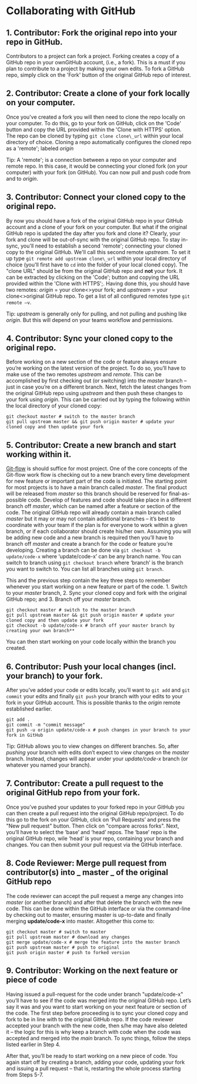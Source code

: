 # **Collaborating with GitHub**

## 1. **Contributor: Fork the original repo into your repo in GitHub.**

Contributors to a project can fork a project. Forking creates a copy of a GitHub repo in your ownGitHub account, (i.e., a fork). This is a must if you plan to contribute to a project by making your own edits. To fork a GitHub repo, simply click on the 'Fork' button of the original GitHub repo of interest.

## 2. **Contributor: Create a clone of your fork locally on your computer.**

Once you've created a fork you will then need to clone the repo locally on your computer. To do this, go to your fork on GitHub, click on the 'Code' button and copy the URL provided within the 'Clone with HTTPS' option. The repo can be cloned by typing `git clone clone\_url` within your local directory of choice. Cloning a repo automatically configures the cloned repo as a 'remote'; labeled _origin_

Tip: A 'remote'; is a connection between a repo on your computer and remote repo. In this case, it would be connecting your cloned fork (on your computer) with your fork (on GitHub). You can now pull and push code from and to _origin_.

## 3. **Contributor: Connect your cloned copy to the original repo.**

By now you should have a fork of the original GitHub repo in your GitHub account and a clone of your fork on your computer. But what if the original GitHub repo is updated the day after you fork and clone it? Clearly, your fork and clone will be out-of-sync with the original GitHub repo. To stay in-sync, you'll need to establish a second 'remote'; connecting your cloned copy to the original GitHub. We'll call this second remote _upstream_. To set it up type `git remote add upstream clone\_url` within your local directory of choice (you'll first have to `cd` into the folder of your local cloned copy). The &quot;clone URL&quot; should be from the original GitHub repo and **not** your fork. It can be extracted by clicking on the 'Code'; button and copying the URL provided within the 'Clone with HTTPS';. Having done this, you should have two remotes: _origin_ = your clone<>your fork; and _upstream_ = your clone<>original GitHub repo. To get a list of all configured remotes type `git remote –v`.

Tip: _upstream_ is generally only for pulling, and not pulling and pushing like _origin_. But this will depend on your teams workflow and permissions.

## 4. **Contributor: Sync your cloned copy to the original repo.**

Before working on a new section of the code or feature always ensure you’re working on the latest version of the project. To do so, you’ll have to make use of the two remotes _upstream_ and _remote_. This can be accomplished by first checking out (or switching) into the _master_ branch – just in case you’re on a different branch. Next, fetch the latest changes from the original GitHub repo using _upstream_ and then push these changes to your fork using _origin_. This can be carried out by typing the following within the local directory of your cloned copy:

    git checkout master # switch to the master branch
    git pull upstream master && git push origin master # update your cloned copy and then update your fork

## 5. **Contributor: Create a new branch and start working within it.**

[Git-flow](https://guides.github.com/introduction/flow/) is should suffice for most project. One of the core concepts of the Git-flow work flow is checking out to a new branch every time development for new feature or important part of the code is initiated. The starting point for most projects is to have a main branch called _master_. The final product will be released from _master_ so this branch should be reserved for final-as-possible code. Develop of features and code should take place in a different branch off _master_, which can be named after a feature or section of the code. The original GitHub repo will already contain a main branch called _master_ but it may or may not contain additional branches – it’s best to coordinate with your team if the plan is for everyone to work within a given branch, or if each collaborator should create his/her own. Assuming you will be adding new code and a new branch is required then you’ll have to branch off _master_ and create a branch for the code or feature you’re developing. Creating a branch can be done via `git checkout -b update/code-x` where ‘update/code-x’ can be any branch name. You can switch to branch using `git checkout branch` where ‘branch’ is the branch you want to switch to. You can list all branches using `git branch`.

This and the previous step contain the key three steps to remember whenever you start working on a new feature or part of the code. 1. Switch to your _master_ branch, 2. Sync your cloned copy and fork with the original GitHub repo; and 3. Branch off your _master_ branch.

    git checkout master # switch to the master branch
    git pull upstream master && git push origin master # update your cloned copy and then update your fork
    git checkout -b update/code-x # branch off your master branch by creating your own branch**

You can then start working on your code locally within the branch you created.

## 6. **Contributor: Push your local changes (incl. your branch) to your fork.**

After you’ve added your code or edits locally, you’ll want to `git add` and `git commit` your edits and finally `git push` your branch with your edits to your fork in your GitHub account. This is possible thanks to the _origin_ remote established earlier.

    git add .
    git commit -m "commit message"
    git push -u origin update/code-x # push changes in your branch to your fork in GitHub

Tip: GitHub allows you to view changes on different branches. So, after _pushing_ your branch with edits don’t expect to view changes on the _master_ branch. Instead, changes will appear under your _update/code-x_ branch (or whatever you named your branch).

## 7. **Contributor: Create a pull request to the original GitHub repo from your fork.**

Once you’ve pushed your updates to your forked repo in your GitHub you can then create a pull request into the original GitHub repo/project. To do this go to the fork on your GitHub, click on ‘Pull Requests’ and press the &quot;New pull request&quot; button. Then click on &quot;compare across forks&quot;. Next, you’ll have to select the ‘base’ and ‘head’ repos. The ‘base’ repo is the original GitHub repo, wile ‘head’ is your repo, containing your branch and changes. You can then submit your pull request via the GitHub interface.

## 8. **Code Reviewer: Merge pull request from contributor(s) into** _ **master** _ **of the original GitHub repo**

The code reviewer can accept the pull request a merge any changes into _master_ (or another branch) and after that delete the branch with the new code. This can be done within the GitHub interface or via the command-line by checking out to master, ensuring master is up-to-date and finally merging **update/code-x** into master. Altogether this come to:

    git checkout master # switch to master
    git pull upstream master # download any changes
    git merge update/code-x # merge the feature into the master branch
    git push upstream master # push to original
    git push origin master # push to forked version

## 9. **Contributor: Working on the next feature or piece of code**

Having issued a pull-request for the code under branch "update/code-x" you’ll have to see if the code was merged into the original GitHub repo. Let’s say it was and you want to start working on your next feature or section of the code. The first step before proceeding is to sync your cloned copy and fork to be in line with to the original GitHub repo. If the code reviewer accepted your branch with the new code, then s/he may have also deleted it – the logic for this is why keep a branch with code when the code was accepted and merged into the _main_ branch. To sync things, follow the steps listed earlier in Step 4.

After that, you’ll be ready to start working on a new piece of code. You again start off by creating a branch, adding your code, updating your fork and issuing a pull request – that is, restarting the whole process starting from Steps 5-7.

